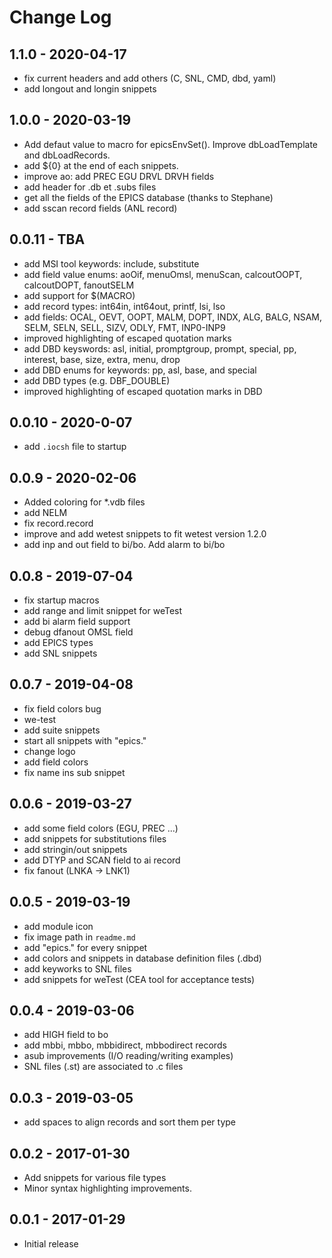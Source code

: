 # Change Log

## 1.1.0 - 2020-04-17
- fix current headers and add others (C, SNL, CMD, dbd, yaml)
- add longout and longin snippets

## 1.0.0 - 2020-03-19
- Add defaut value to macro for epicsEnvSet(). Improve dbLoadTemplate and dbLoadRecords.
- add ${0} at the end of each snippets.
- improve ao: add PREC EGU DRVL DRVH fields
- add header for .db et .subs files
- get all the fields of the EPICS database (thanks to Stephane)
- add sscan record fields (ANL record)

## 0.0.11 - TBA

- add MSI tool keywords: include, substitute
- add field value enums: aoOif, menuOmsl, menuScan, calcoutOOPT, calcoutDOPT, fanoutSELM
- add support for $(MACRO)
- add record types: int64in, int64out, printf, lsi, lso
- add fields: OCAL, OEVT, OOPT, MALM, DOPT, INDX, ALG, BALG, NSAM, SELM, SELN, SELL, SIZV, ODLY, FMT, INP0-INP9
- improved highlighting of escaped quotation marks
- add DBD keyswords: asl, initial, promptgroup, prompt, special, pp, interest, base, size, extra, menu, drop
- add DBD enums for keywords: pp, asl, base, and special
- add DBD types (e.g. DBF_DOUBLE)
- improved highlighting of escaped quotation marks in DBD

## 0.0.10 - 2020-0-07

- add `.iocsh` file to startup

## 0.0.9 - 2020-02-06

- Added coloring for *.vdb files
- add NELM
- fix record.record
- improve and add wetest snippets to fit wetest version 1.2.0
- add inp and out field to bi/bo. Add alarm to bi/bo

## 0.0.8 - 2019-07-04

- fix startup macros
- add range and limit snippet for weTest
- add bi alarm field support
- debug dfanout OMSL field
- add EPICS types
- add SNL snippets

## 0.0.7 - 2019-04-08

- fix field colors bug
- we-test
- add suite snippets
- start all snippets with "epics."
- change logo
- add field colors
- fix name ins sub snippet

## 0.0.6 - 2019-03-27

- add some field colors (EGU, PREC ...)
- add snippets for substitutions files
- add stringin/out snippets
- add DTYP and SCAN field to ai record
- fix fanout (LNKA -> LNK1)

## 0.0.5 - 2019-03-19

- add module icon
- fix image path in ```readme.md```
- add "epics." for every snippet
- add colors and snippets in database definition files (.dbd)
- add keyworks to SNL files
- add snippets for weTest (CEA tool for acceptance tests)

## 0.0.4 - 2019-03-06

- add HIGH field to bo
- add mbbi, mbbo, mbbidirect, mbbodirect records
- asub improvements (I/O reading/writing examples)
- SNL files (.st) are associated to .c files

## 0.0.3 - 2019-03-05

- add spaces to align records and sort them per type

## 0.0.2 - 2017-01-30

- Add snippets for various file types
- Minor syntax highlighting improvements.

## 0.0.1 - 2017-01-29

- Initial release
